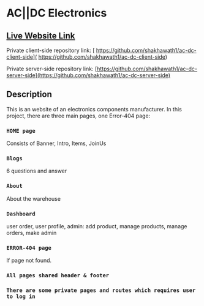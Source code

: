 # AC||DC Electronics

## [Live Website Link](https://ac-dc-6da0a.web.app/)

Private client-side repository link: [ https://github.com/shakhawath1/ac-dc-client-side]( https://github.com/shakhawath1/ac-dc-client-side)

Private server-side repository link: [https://github.com/shakhawath1/ac-dc-server-side](https://github.com/shakhawath1/ac-dc-server-side)

## Description
This is an website of an electronics components manufacturer.
In this project, there are three main pages, one Error-404 page:

### `HOME page`

Consists of Banner, Intro, Items, JoinUs

### `Blogs`

6 questions and answer

### `About`

About the warehouse

### `Dashboard`

user order, user profile, admin: add product, manage products, manage orders, make admin

### `ERROR-404 page`

If page not found.

### `All pages shared header & footer`

### `There are some private pages and routes which requires user to log in`

